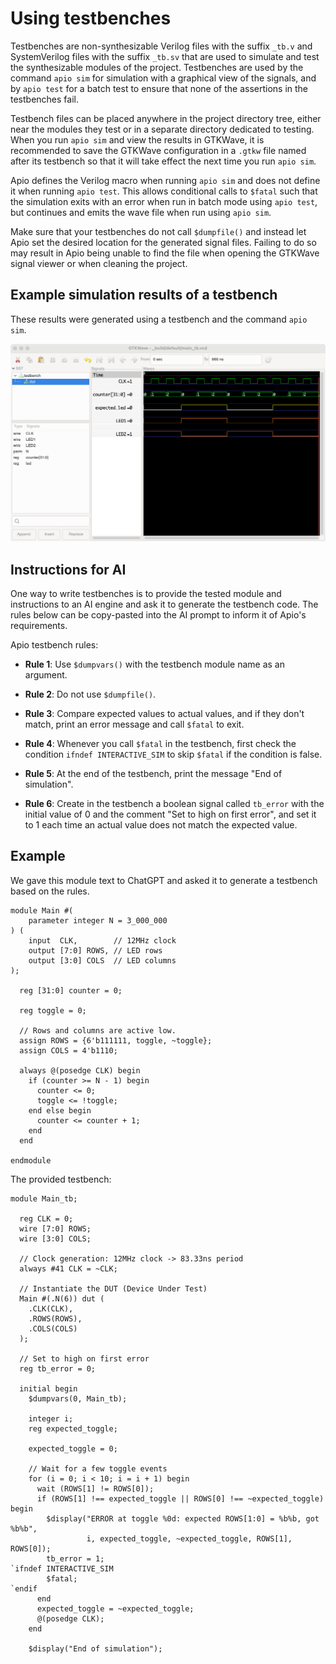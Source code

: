# Using testbenches

Testbenches are non-synthesizable Verilog files with the suffix `_tb.v` and SystemVerilog files with the suffix `_tb.sv` that are used to simulate and test the synthesizable modules of the project. Testbenches are used by the command `apio sim` for simulation with a graphical view of the signals, and by `apio test` for a batch test to ensure that none of the assertions in the testbenches fail.

Testbench files can be placed anywhere in the project directory tree, either near the modules they test or in a separate directory dedicated to testing. When you run `apio sim` and view the results in GTKWave, it is recommended to save the GTKWave configuration in a `.gtkw` file named after its testbench so that it will take effect the next time you run `apio sim`.

Apio defines the Verilog macro when running `apio sim` and does not define it when running `apio test`. This allows conditional calls to `$fatal` such that the simulation exits with an error when run in batch mode using `apio test`, but continues and emits the wave file when run using `apio sim`.

Make sure that your testbenches do not call `$dumpfile()` and instead let Apio set the desired location for the generated signal files. Failing to do so may result in Apio being unable to find the file when opening the GTKWave signal viewer or when cleaning the project.


## Example simulation results of a testbench

These results were generated using a testbench and the command `apio sim`.

![](assets/sim-gtkwave.png)

## Instructions for AI
One way to write testbenches is to provide the tested module and instructions to an AI engine and ask it to generate the testbench code. The rules below can be copy-pasted into the AI prompt to inform it of Apio's requirements.

Apio testbench rules:

* **Rule 1**: Use `$dumpvars()` with the testbench module name as an argument.
  
* **Rule 2**: Do not use `$dumpfile()`.
  
* **Rule 3**: Compare expected values to actual values, and if they don't match, print an error message and call `$fatal` to exit.
  
* **Rule 4**: Whenever you call `$fatal` in the testbench, first check the condition `ifndef INTERACTIVE_SIM` to skip `$fatal` if the condition is false.
  
* **Rule 5**: At the end of the testbench, print the message "End of simulation".
  
* **Rule 6**: Create in the testbench a boolean signal called `tb_error` with the initial value of 0 and the comment "Set to high on first error", and set it to 1 each time an actual value does not match the expected value.

## Example

We gave this module text to ChatGPT and asked it to generate a testbench based on the rules.
```
module Main #(
    parameter integer N = 3_000_000
) (
    input  CLK,        // 12MHz clock
    output [7:0] ROWS, // LED rows
    output [3:0] COLS  // LED columns
);

  reg [31:0] counter = 0;

  reg toggle = 0;

  // Rows and columns are active low.
  assign ROWS = {6'b111111, toggle, ~toggle};
  assign COLS = 4'b1110;

  always @(posedge CLK) begin
    if (counter >= N - 1) begin
      counter <= 0;
      toggle <= !toggle;
    end else begin
      counter <= counter + 1;
    end
  end

endmodule
```

The provided testbench:

```
module Main_tb;

  reg CLK = 0;
  wire [7:0] ROWS;
  wire [3:0] COLS;

  // Clock generation: 12MHz clock -> 83.33ns period
  always #41 CLK = ~CLK;

  // Instantiate the DUT (Device Under Test)
  Main #(.N(6)) dut (
    .CLK(CLK),
    .ROWS(ROWS),
    .COLS(COLS)
  );

  // Set to high on first error
  reg tb_error = 0;

  initial begin
    $dumpvars(0, Main_tb);

    integer i;
    reg expected_toggle;

    expected_toggle = 0;

    // Wait for a few toggle events
    for (i = 0; i < 10; i = i + 1) begin
      wait (ROWS[1] != ROWS[0]);
      if (ROWS[1] !== expected_toggle || ROWS[0] !== ~expected_toggle) begin
        $display("ERROR at toggle %0d: expected ROWS[1:0] = %b%b, got %b%b",
                 i, expected_toggle, ~expected_toggle, ROWS[1], ROWS[0]);
        tb_error = 1;
`ifndef INTERACTIVE_SIM
        $fatal;
`endif
      end
      expected_toggle = ~expected_toggle;
      @(posedge CLK);
    end

    $display("End of simulation");
```
